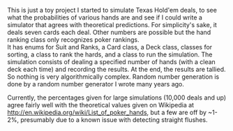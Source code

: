 This is just a toy project I started to simulate Texas Hold'em deals, to see what the probabilities of various hands are and see if I could write a simulator that agrees with theoretical predictions.  For simplicity's sake, it deals seven cards each deal.  Other numbers are possible but the hand ranking class only recognizes poker rankings.  
It has enums for Suit and Ranks, a Card class, a Deck class, classes for sorting, a class to rank the hards, and a class to run the simulation.  The simulation consists of dealing a specified number of hands (with a clean deck each time) and recording the results.  At the end, the results are tallied.  So nothing is very algorithmically complex.  Random number generation is done by a random number generator I wrote many years ago.

Currently, the percentages given for large simulations (10,000 deals and up) agree fairly well with the theoretical values given on Wikipedia at http://en.wikipedia.org/wiki/List_of_poker_hands, but a few are off by ~1-2%, presumably due to a known issue with detecting straight flushes.